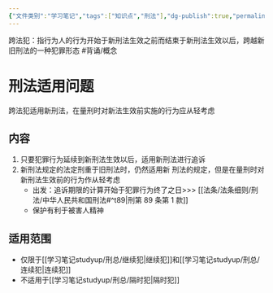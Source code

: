 ```yaml
---
{"文件类别":"学习笔记","tags":["知识点","刑法"],"dg-publish":true,"permalink":"/学习笔记studyup/刑总/跨法犯/","dgPassFrontmatter":true,"created":"2024-10-30T18:43:00.320+08:00","updated":"2024-10-30T19:04:09.368+08:00"}
---
```


跨法犯：指行为人的行为开始于新刑法生效之前而结束于新刑法生效以后，跨越新旧刑法的一种犯罪形态 #背诵/概念 
# 刑法适用问题
跨法犯适用新刑法，在量刑时对新法生效前实施的行为应从轻考虑
## 内容
1. 只要犯罪行为延续到新刑法生效以后，适用新刑法进行追诉
2. 新刑法规定的法定刑重于旧刑法时，仍然适用新 刑法的规定，但是在量刑时对新刑法生效前的行为作从轻考虑
	- 出发：追诉期限的计算开始于犯罪行为终了之日>>> [[法条/法条细则/刑法/中华人民共和国刑法#^t89\|刑第 89 条第 1 款]]
	- 保护有利于被害人精神
## 适用范围
- 仅限于[[学习笔记studyup/刑总/继续犯\|继续犯]]和[[学习笔记studyup/刑总/连续犯\|连续犯]]
- 不适用于[[学习笔记studyup/刑总/隔时犯\|隔时犯]]


